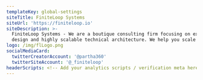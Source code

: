 ```yaml
---
templateKey: global-settings
siteTitle: FiniteLoop Systems
siteUrl: 'https://finiteloop.io'
siteDescription: >-
  FiniteLoop Systems - We are a boutique consulting firm focusing on experience
  design and highly scalable technical architecture. We help you scale
logo: /img/flLogo.png
socialMediaCard:
  twitterCreatorAccount: '@partha360'
  twitterSiteAccount: '@_finiteloop'
headerScripts: <!-- Add your analytics scripts / verification meta here -->
---
```


